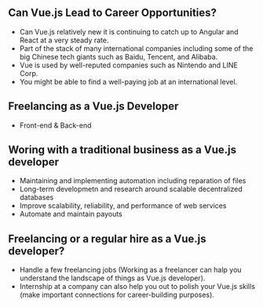 ## Can Vue.js Lead to Career Opportunities?

- Can Vue.js relatively new it is continuing to catch up to Angular and React at a very steady rate.
- Part of the stack of many international companies including some of the big Chinese tech giants such as Baidu, Tencent, and Alibaba.
- Vue is used by well-reputed companies such as Nintendo and LINE Corp.
- You might be able to find a well-paying job at an international level.

## Freelancing as a Vue.js Developer

- Front-end & Back-end

## Woring with a traditional business as a Vue.js developer

- Maintaining and implementing automation including reparation of files
- Long-term developmetn and research around scalable decentralized databases
- Improve scalability, reliability, and performance of web services
- Automate and maintain payouts

## Freelancing or a regular hire as a Vue.js developer?

- Handle a few freelancing jobs (Working as a freelancer can halp you understand the landscape of things as Vue.js developer).
- Internship at a company can also help you out to polish your Vue.js skills (make important connections for career-building purposes).
